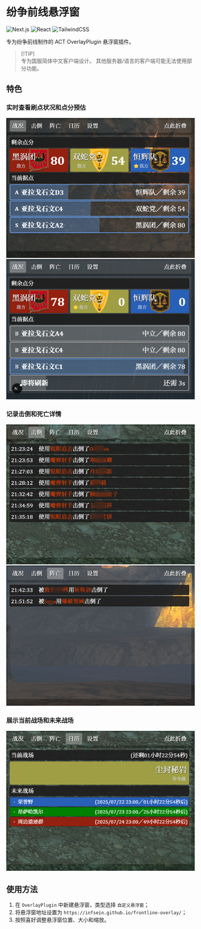 # 纷争前线悬浮窗

![Next.js](https://img.shields.io/badge/Next.js-15.4.1-000?logo=next.js)
![React](https://img.shields.io/badge/React-19.1.0-61dafb?logo=react&logoColor=white)
![TailwindCSS](https://img.shields.io/badge/Tailwind_CSS-3.4.3-06b6d4?logo=tailwindcss)

专为纷争前线制作的 ACT OverlayPlugin 悬浮窗插件。




> [!TIP]\
> 专为国服简体中文客户端设计。
> 其他服务器/语言的客户端可能无法使用部分功能。

## 特色

### 实时查看刷点状况和点分预估
![App Preview: Situation 1](./docs/image/app_preview/situation_1.png)
![App Preview: Situation 2](./docs/image/app_preview/situation_2.png)

### 记录击倒和死亡详情
![App Preview: Knockout](./docs/image/app_preview/knockout.png)
![App Preview: Knockout](./docs/image/app_preview/death.png)

### 展示当前战场和未来战场
![App Preview: Calendar](./docs/image/app_preview/calendar.png)

## 使用方法

1. 在 `OverlayPlugin` 中新建悬浮窗，类型选择 `自定义悬浮窗`；
2. 将悬浮窗地址设置为 `https://infsein.github.io/frontline-overlay/`；
3. 按照喜好调整悬浮窗位置、大小和缩放。
